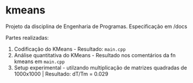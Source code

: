 # kmeans

Projeto da disciplina de Engenharia de Programas. Especificação em /docs

Partes realizadas:

1. Codificação do KMeans - Resultado: `main.cpp`
2. Análise quantitativa do KMeans - Resultado nos comentários da fn kmeans em `main.cpp`
3. Setup experimental - utilzando multiplicação de matrizes quadradas de 1000x1000 | Resultado: dT/Tm = 0.029